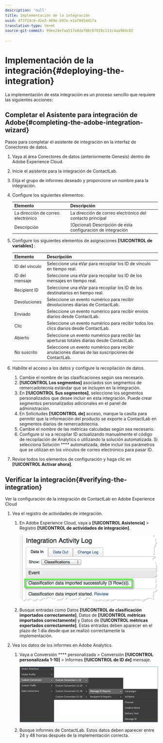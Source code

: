 ```yaml
---
description: 'null'
title: Implementación de la integración
uuid: df3f24c9-d2e3-489e-b97e-e1af0d5dd1fa
translation-type: tm+mt
source-git-commit: 99ee24efaa517e8da700c67818c111c4aa90dc02

---
```



# Implementación de la integración{#deploying-the-integration}

La implementación de esta integración es un proceso sencillo que requiere las siguientes acciones:

## Completar el Asistente para integración de Adobe{#completing-the-adobe-integration-wizard}

Pasos para completar el asistente de integración en la interfaz de Conectores de datos.

1. Vaya al área Conectores de datos (anteriormente Genesis) dentro de Adobe Experience Cloud.
1. Inicie el asistente para la integración de ContactLab.
1. Elija el grupo de informes deseado y proporcione un nombre para la integración.
1. Configure los siguientes elementos:

   | Elemento | Descripción |
   |---|---|
   | La dirección de correo electrónico | La dirección de correo electrónico del contacto principal |
   | Descripción | (Opcional) Descripción de esta configuración de integración |

1. Configure los siguientes elementos de asignaciones **[!UICONTROL de variables]** :

   | Elemento | Descripción |
   |---|---|
   | ID del vínculo | Seleccione una eVar para recopilar los ID de vínculo en tiempo real. |
   | ID del mensaje | Seleccione una eVar para recopilar los ID de los mensajes en tiempo real. |
   | Recipient ID | Seleccione una eVar para recopilar los ID de los destinatarios en tiempo real. |
   | Devoluciones | Seleccione un evento numérico para recibir devoluciones diarias de ContactLab. |
   | Enviado | Seleccione un evento numérico para recibir envíos diarios desde ContactLab. |
   | Clic | Seleccione un evento numérico para recibir todos los clics diarios desde ContactLab. |
   | Abierto | Seleccione un evento numérico para recibir las aperturas totales diarias desde ContactLab. |
   | No suscrito | Seleccione un evento numérico para recibir anulaciones diarias de las suscripciones de ContactLab. |

1. Habilite el acceso a los datos y configure la recopilación de datos.
   1. Cambie el nombre de las clasificaciones según sea necesario.
   1. **[!UICONTROL Los segmentos]** asociados son segmentos de remercadotecnia estándar que se incluyen en la integración.
   1. En **[!UICONTROL Sus segmentos]**, seleccione los segmentos personalizados que desee incluir en esta integración. Puede crear segmentos personalizados adicionales en el panel de administración.
   1. En Solicitudes **[!UICONTROL de]** acceso, marque la casilla para permitir que la información del producto se exporte a ContactLab en segmentos diarios de remercadotecnia.
   1. Cambie el nombre de las métricas calculadas según sea necesario.
   1. Configure si va a recopilar ID actualizando manualmente el código de recopilación de Analytics o utilizando la solución automatizada. Si selecciona Solución **** automatizada, debe incluir los parámetros que se utilizan en los vínculos de correo electrónico para pasar ID.
1. Revise todos los elementos de configuración y haga clic en **[!UICONTROL Activar ahora]**.

## Verificar la integración{#verifying-the-integration}

Ver la configuración de la integración de ContactLab en Adobe Experience Cloud

1. Vea el registro de actividades de integración.
   1. En Adobe Experience Cloud, vaya a **[!UICONTROL Asistencia]** &gt; Registro **[!UICONTROL de actividades de integración]**.

      ![](assets/integration_activity_log.png)

   1. Busque entradas como Datos **[!UICONTROL de clasificación importados correctamente]**, Datos de **[!UICONTROL métricas importados correctamente]** y Datos de **[!UICONTROL métricas exportados correctamente]**. Estas entradas deben aparecer en el plazo de 1 día desde que se realizó correctamente la implementación.
1. Vea los datos de los informes en Adobe Analytics.
   1. Vaya a Conversión **** personalizada &gt; Conversión **[!UICONTROL personalizada 1-10]** &gt; Informes **[!UICONTROL de ID de]** mensaje.

      ![](assets/reporting.png)

   1. Busque informes de ContactLab. Estos datos deben aparecer entre 24 y 48 horas después de la implementación correcta.
